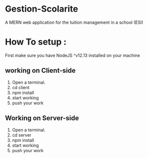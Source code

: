 # Gestion-Scolarite

A MERN web application for the tuition management in a school (ESI)

# How To setup :

First make sure you have NodeJS ^v12.13 installed on your machine

## working on Client-side

   <ol>
      <li>Open a terminal.</li>
      <li>cd client</li>
      <li>npm install</li>
      <li>start working</li>
      <li>push your work</li>
   </ol>

## Working on Server-side

   <ol>
      <li>Open a terminal.</li>
      <li>cd server</li>
      <li>npm install</li>
      <li>start working</li>
      <li>push your work</li>
   </ol>
